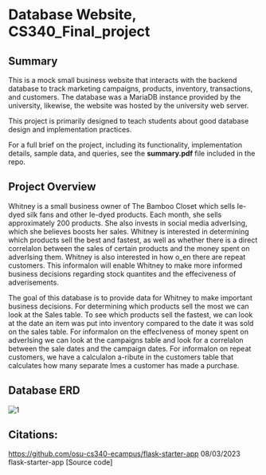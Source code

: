 # Database Website, CS340_Final_project

## Summary

This is a mock small business website that interacts with the backend database to track marketing campaigns, products, inventory, transactions, and customers.
The database was a MariaDB instance provided by the university, likewise, the website was hosted by the university web server. 

This project is primarily designed to teach students about good database design and implementation practices. 

For a full brief on the project, including its functionality, implementation details, sample data, and queries, see the **summary.pdf** file included in the repo. 

## Project Overview

Whitney is a small business owner of The Bamboo Closet which sells Ie-dyed silk fans and other Ie-dyed
products. Each month, she sells approximately 200 products. She also invests in social media adverIsing,
which she believes boosts her sales. Whitney is interested in determining which products sell the best
and fastest, as well as whether there is a direct correlaIon between the sales of certain products and the
money spent on adverIsing them. Whitney is also interested in how o_en there are repeat customers.
This informaIon will enable Whitney to make more informed business decisions regarding stock
quantites and the effeciveness of adverisements.

The goal of this database is to provide data for Whitney to make important business decisions. For
determining which products sell the most we can look at the Sales table. To see which products sell the
fastest, we can look at the date an item was put into inventory compared to the date it was sold on the
sales table. For informaIon on the effecIveness of money spent on adverIsing we can look at the
campaigns table and look for a correlaIon between the sale dates and the campaign dates. For
informaIon on repeat customers, we have a calculaIon a-ribute in the customers table that calculates
how many separate Imes a customer has made a purchase. 

## Database ERD

![1](https://github.com/sfeng1/Database-Website/assets/114194642/cebf363b-3d92-4258-8bef-239582b4fdd7)

## Citations:
https://github.com/osu-cs340-ecampus/flask-starter-app
08/03/2023
flask-starter-app
[Source code]     
